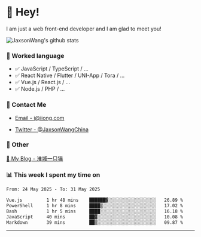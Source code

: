 # 👋 Hey!

I am just a web front-end developer and I am glad to meet you!

![JaxsonWang's github stats](https://github-readme-stats.vercel.app/api?username=JaxsonWang&&show_icons=true&&title_color=1abc9c&&icon_color=1abc9c)


### 📝 Worked language

- ✅ JavaScript / TypeScript / ...
- ✅ React Native / Flutter / UNI-App / Tora / ...
- ✅ Vue.js / React.js / ...
- ✅ Node.js / PHP / ...

### 📮 Contact Me

- [Email - i@iiong.com](mailto:i@iiong.com)

- [Twitter - @JaxsonWangChina](https://twitter.com/JaxsonWangChina)

### 🤪 Other

[📌 My Blog - 淮城一只猫](https://iiong.com)

### 📊 This week I spent my time on

<!--START_SECTION:waka-->

```txt
From: 24 May 2025 - To: 31 May 2025

Vue.js         1 hr 48 mins    ██████▓░░░░░░░░░░░░░░░░░░   26.89 %
PowerShell     1 hr 8 mins     ████▒░░░░░░░░░░░░░░░░░░░░   17.02 %
Bash           1 hr 5 mins     ████░░░░░░░░░░░░░░░░░░░░░   16.18 %
JavaScript     40 mins         ██▓░░░░░░░░░░░░░░░░░░░░░░   10.08 %
Markdown       39 mins         ██▒░░░░░░░░░░░░░░░░░░░░░░   09.87 %
```

<!--END_SECTION:waka-->

---
